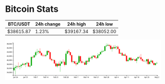 # Bitcoin Stats

BTC/USDT|24h change|24h high|24h low|
|---|---|---|---|
|$38615.87|1.23%|$39167.34|$38052.00|

<img src="./chart.svg">
